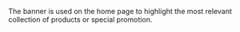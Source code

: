 The banner is used on the home page to highlight the most relevant collection of products or special promotion.
